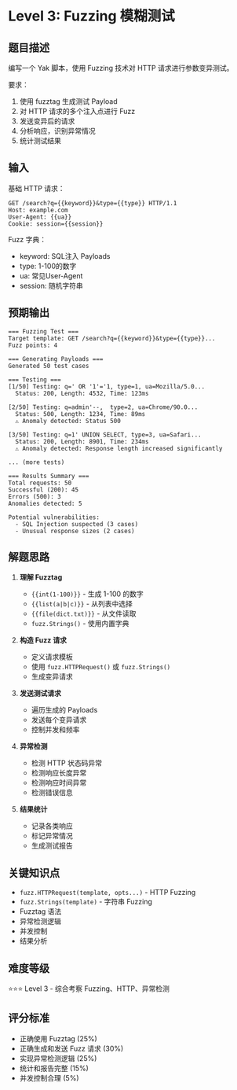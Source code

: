 # Level 3: Fuzzing 模糊测试

## 题目描述

编写一个 Yak 脚本，使用 Fuzzing 技术对 HTTP 请求进行参数变异测试。

要求：
1. 使用 fuzztag 生成测试 Payload
2. 对 HTTP 请求的多个注入点进行 Fuzz
3. 发送变异后的请求
4. 分析响应，识别异常情况
5. 统计测试结果

## 输入

基础 HTTP 请求：
```
GET /search?q={{keyword}}&type={{type}} HTTP/1.1
Host: example.com
User-Agent: {{ua}}
Cookie: session={{session}}
```

Fuzz 字典：
- keyword: SQL注入 Payloads
- type: 1-100的数字
- ua: 常见User-Agent
- session: 随机字符串

## 预期输出

```
=== Fuzzing Test ===
Target template: GET /search?q={{keyword}}&type={{type}}...
Fuzz points: 4

=== Generating Payloads ===
Generated 50 test cases

=== Testing ===
[1/50] Testing: q=' OR '1'='1, type=1, ua=Mozilla/5.0...
  Status: 200, Length: 4532, Time: 123ms
  
[2/50] Testing: q=admin'--,  type=2, ua=Chrome/90.0...
  Status: 500, Length: 1234, Time: 89ms
  ⚠ Anomaly detected: Status 500

[3/50] Testing: q=1' UNION SELECT, type=3, ua=Safari...
  Status: 200, Length: 8901, Time: 234ms
  ⚠ Anomaly detected: Response length increased significantly

... (more tests)

=== Results Summary ===
Total requests: 50
Successful (200): 45
Errors (500): 3
Anomalies detected: 5

Potential vulnerabilities:
  - SQL Injection suspected (3 cases)
  - Unusual response sizes (2 cases)
```

## 解题思路

1. **理解 Fuzztag**
   - `{{int(1-100)}}` - 生成 1-100 的数字
   - `{{list(a|b|c)}}` - 从列表中选择
   - `{{file(dict.txt)}}` - 从文件读取
   - `fuzz.Strings()` - 使用内置字典

2. **构造 Fuzz 请求**
   - 定义请求模板
   - 使用 `fuzz.HTTPRequest()` 或 `fuzz.Strings()`
   - 生成变异请求

3. **发送测试请求**
   - 遍历生成的 Payloads
   - 发送每个变异请求
   - 控制并发和频率

4. **异常检测**
   - 检测 HTTP 状态码异常
   - 检测响应长度异常
   - 检测响应时间异常
   - 检测错误信息

5. **结果统计**
   - 记录各类响应
   - 标记异常情况
   - 生成测试报告

## 关键知识点

- `fuzz.HTTPRequest(template, opts...)` - HTTP Fuzzing
- `fuzz.Strings(template)` - 字符串 Fuzzing
- Fuzztag 语法
- 异常检测逻辑
- 并发控制
- 结果分析

## 难度等级

⭐⭐⭐ Level 3 - 综合考察 Fuzzing、HTTP、异常检测

## 评分标准

- 正确使用 Fuzztag (25%)
- 正确生成和发送 Fuzz 请求 (30%)
- 实现异常检测逻辑 (25%)
- 统计和报告完整 (15%)
- 并发控制合理 (5%)

